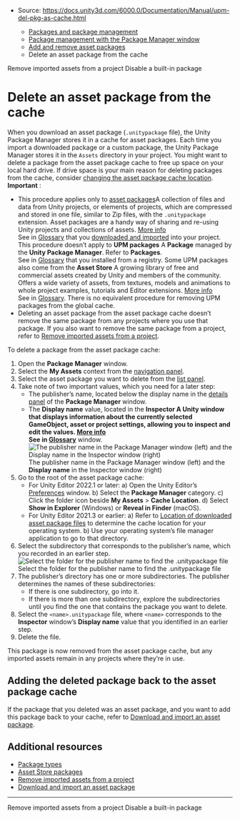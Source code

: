 * Source: https://docs.unity3d.com/6000.0/Documentation/Manual/upm-del-pkg-as-cache.html

  * [Packages and package management](https://docs.unity3d.com/6000.0/Documentation/Manual/PackagesList.html)
  * [Package management with the Package Manager window](https://docs.unity3d.com/6000.0/Documentation/Manual/managing-packages-window.html)
  * [Add and remove asset packages](https://docs.unity3d.com/6000.0/Documentation/Manual/upm-ui-actions-ap.html)
  * Delete an asset package from the cache


[](https://docs.unity3d.com/6000.0/Documentation/Manual/upm-ui-remove-asset.html)
Remove imported assets from a project
[](https://docs.unity3d.com/6000.0/Documentation/Manual/upm-ui-disable.html)
Disable a built-in package
# Delete an asset package from the cache
When you download an asset package (`.unitypackage` file), the Unity Package Manager stores it in a cache for asset packages. Each time you import a downloaded package or a custom package, the Unity Package Manager stores it in the `Assets` directory in your project.
You might want to delete a package from the asset package cache to free up space on your local hard drive. If drive space is your main reason for deleting packages from the cache, consider [changing the asset package cache location](https://docs.unity3d.com/6000.0/Documentation/Manual/upm-config-cache-as.html). 
**Important** : 
  * This procedure applies only to [asset packages](https://docs.unity3d.com/6000.0/Documentation/Manual/AssetPackages.html)A collection of files and data from Unity projects, or elements of projects, which are compressed and stored in one file, similar to Zip files, with the `.unitypackage` extension. Asset packages are a handy way of sharing and re-using Unity projects and collections of assets. [More info](https://docs.unity3d.com/6000.0/Documentation/Manual/AssetPackages.html)  
See in [Glossary](https://docs.unity3d.com/6000.0/Documentation/Manual/Glossary.html#Assetpackage) that you [downloaded and imported](https://docs.unity3d.com/6000.0/Documentation/Manual/upm-ui-import.html) into your project. This procedure doesn’t apply to **UPM packages** A **Package** managed by the **Unity Package Manager**. Refer to **Packages**.  
See in [Glossary](https://docs.unity3d.com/6000.0/Documentation/Manual/Glossary.html#UPMpackage) that you installed from a registry. Some UPM packages also come from the **Asset Store** A growing library of free and commercial assets created by Unity and members of the community. Offers a wide variety of assets, from textures, models and animations to whole project examples, tutorials and Editor extensions. [More info](https://docs.unity3d.com/6000.0/Documentation/Manual/AssetStore.html)  
See in [Glossary](https://docs.unity3d.com/6000.0/Documentation/Manual/Glossary.html#AssetStore). There is no equivalent procedure for removing UPM packages from the global cache.
  * Deleting an asset package from the asset package cache doesn’t remove the same package from any projects where you use that package. If you also want to remove the same package from a project, refer to [Remove imported assets from a project](https://docs.unity3d.com/6000.0/Documentation/Manual/upm-ui-remove-asset.html).


To delete a package from the asset package cache:
  1. Open the **Package Manager** window.
  2. Select the **My Assets** context from the [navigation panel](https://docs.unity3d.com/6000.0/Documentation/Manual/upm-ui-nav.html).
  3. Select the asset package you want to delete from the [list panel](https://docs.unity3d.com/6000.0/Documentation/Manual/upm-ui-list.html).
  4. Take note of two important values, which you need for a later step: 
     * The publisher’s name, located below the display name in the [details panel](https://docs.unity3d.com/6000.0/Documentation/Manual/upm-ui-details.html) of the **Package Manager** window.
     * The **Display name** value, located in the ****Inspector** A Unity window that displays information about the currently selected GameObject, asset or project settings, allowing you to inspect and edit the values. [More info](https://docs.unity3d.com/6000.0/Documentation/Manual/UsingTheInspector.html)  
See in [Glossary](https://docs.unity3d.com/6000.0/Documentation/Manual/Glossary.html#Inspector)** window.
![The publisher name in the Package Manager window \(left\) and the Display name in the Inspector window \(right\)](https://docs.unity3d.com/6000.0/Documentation/uploads/Main/upm-details-and-inspector.png) The publisher name in the Package Manager window (left) and the **Display name** in the Inspector window (right)
  5. Go to the root of the asset package cache: 
     * For Unity Editor 2022.1 or later:
a) Open the Unity Editor’s [Preferences](https://docs.unity3d.com/6000.0/Documentation/Manual/Preferences.html) window.
b) Select the **Package Manager** category.
c) Click the folder icon beside **My Assets** > **Cache Location**.
d) Select **Show in Explorer** (Windows) or **Reveal in Finder** (macOS).
     * For Unity Editor 2021.3 or earlier:
a) Refer to [Location of downloaded asset package files](https://docs.unity3d.com/6000.0/Documentation/Manual/AssetStorePackages.html#asset-location) to determine the cache location for your operating system.
b) Use your operating system’s file manager application to go to that directory.
  6. Select the subdirectory that corresponds to the publisher’s name, which you recorded in an earlier step.
![Select the folder for the publisher name to find the .unitypackage file](https://docs.unity3d.com/6000.0/Documentation/uploads/Main/upm-as-cache.png) Select the folder for the publisher name to find the .unitypackage file
  7. The publisher’s directory has one or more subdirectories. The publisher determines the names of these subdirectories: 
     * If there is one subdirectory, go into it.
     * If there is more than one subdirectory, explore the subdirectories until you find the one that contains the package you want to delete.
  8. Select the `<name>.unitypackage` file, where `<name>` corresponds to the **Inspector** window’s **Display name** value that you identified in an earlier step.
  9. Delete the file.


This package is now removed from the asset package cache, but any imported assets remain in any projects where they’re in use.
## Adding the deleted package back to the asset package cache
If the package that you deleted was an asset package, and you want to add this package back to your cache, refer to [Download and import an asset package](https://docs.unity3d.com/6000.0/Documentation/Manual/upm-ui-import.html).
## Additional resources
  * [Package types](https://docs.unity3d.com/6000.0/Documentation/Manual/upm-package-types.html)
  * [Asset Store packages](https://docs.unity3d.com/6000.0/Documentation/Manual/AssetStorePackages.html)
  * [Remove imported assets from a project](https://docs.unity3d.com/6000.0/Documentation/Manual/upm-ui-remove-asset.html)
  * [Download and import an asset package](https://docs.unity3d.com/6000.0/Documentation/Manual/upm-ui-import.html)


* * *
[](https://docs.unity3d.com/6000.0/Documentation/Manual/upm-ui-remove-asset.html)
Remove imported assets from a project
[](https://docs.unity3d.com/6000.0/Documentation/Manual/upm-ui-disable.html)
Disable a built-in package
